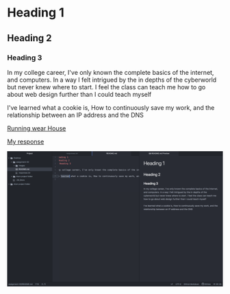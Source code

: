 # Heading 1
## Heading 2
### Heading 3

In my college career, I've only known the complete basics of the internet, and computers. In a way I felt intrigued by the in depths of the cyberworld but never knew where to start. I feel the class can teach me how to go about web design further than I could teach myself

I've learned what a cookie is, How to continuously save my work, and the relationship between an IP address and the DNS

[Running wear House](https://www.runningwarehouse.com/)

[My response](./responses.txt)

![My screenshot](./images/screenshot.png)
